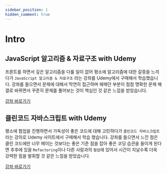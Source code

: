 ```yaml
---
sidebar_position: 1
hidden_comment: true
---
```


# Intro

## JavaScript 알고리즘 & 자료구조 with Udemy

프론트를 하면서 깊은 알고리즘을 다룰 일이 없어 평소에 알고리즘에 대한 갈증을 느끼다가 `JavaScript 알고리즘 & 자료구조` 라는 강좌를 Udemy에서 구매해서 학습했습니다. 강좌를 들으면서 문제에 대해서 막연히 접근하며 헤매던 부분이 점점 명확한 문제 해결로 바뀌면서 꾸준히 문제를 풀어보는 것이 핵심인 것 같은 느낌을 받았습니다.

[강좌 바로가기](https://www.udemy.com/course/best-javascript-data-structures)

## 클린코드 자바스크립트 with Udemy

평소에 협업을 진행하면서 가독성이 좋은 코드에 대해 고민하다가 `클린코드 자바스크립트`라는 강의로 Udemy 사이트에서 구매해서 학습 했습니다. 강좌를 들으면서 느낀 점은 클린 코드에만 너무 메이는 것보다는 좋은 기준 점을 잡아 좋은 코딩 습관을 들이게 된다면 추후에 있을 `Refactoring`이나 다른 사람과의 `협업`에 있어서 시간이 지날수록 더욱 강력한 힘을 발휘할 것 같은 느낌을 받았습니다.

[강좌 바로가기](https://www.udemy.com/course/clean-code-js)
